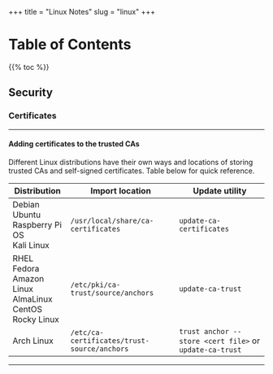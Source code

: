+++
title = "Linux Notes"
slug = "linux"
+++
# Table of Contents
{{% toc %}}

## Security
### Certificates
---
#### Adding certificates to the trusted CAs
Different Linux distributions have their own ways and locations of storing trusted CAs and self-signed certificates.  Table below for quick reference.

|**Distribution**|**Import location**|**Update utility**|
|---|---|---|
|Debian<br> Ubuntu<br> Raspberry Pi OS<br> Kali Linux|`/usr/local/share/ca-certificates`|`update-ca-certificates`|
|RHEL<br> Fedora<br> Amazon Linux<br> AlmaLinux<br> CentOS<br> Rocky Linux|`/etc/pki/ca-trust/source/anchors`|`update-ca-trust`|
|Arch Linux|`/etc/ca-certificates/trust-source/anchors`|`trust anchor --store <cert file>` or `update-ca-trust`|
---